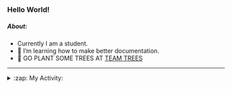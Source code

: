 ### Hello World!

##### About:
- Currently I am a student.
- 🌱 I’m learning how to make better documentation.
- 🌱 GO PLANT SOME TREES AT [TEAM TREES](https://teamtrees.org/)

---
<details>
  <summary>:zap: My Activity:</summary>
  
<!--START_SECTION:waka-->
![Code Time](http://img.shields.io/badge/Code%20Time-1%2C022%20hrs%2021%20mins-blue)

**I'm a Night 🦉** 

```text
🌞 Morning    106 commits    ███░░░░░░░░░░░░░░░░░░░░░░   13.04% 
🌆 Daytime    206 commits    ██████░░░░░░░░░░░░░░░░░░░   25.34% 
🌃 Evening    235 commits    ███████░░░░░░░░░░░░░░░░░░   28.91% 
🌙 Night      266 commits    ████████░░░░░░░░░░░░░░░░░   32.72%

```
📅 **I'm Most Productive on Tuesday** 

```text
Monday       120 commits    ███░░░░░░░░░░░░░░░░░░░░░░   14.76% 
Tuesday      136 commits    ████░░░░░░░░░░░░░░░░░░░░░   16.73% 
Wednesday    121 commits    ███░░░░░░░░░░░░░░░░░░░░░░   14.88% 
Thursday     125 commits    ███░░░░░░░░░░░░░░░░░░░░░░   15.38% 
Friday       104 commits    ███░░░░░░░░░░░░░░░░░░░░░░   12.79% 
Saturday     90 commits     ██░░░░░░░░░░░░░░░░░░░░░░░   11.07% 
Sunday       117 commits    ███░░░░░░░░░░░░░░░░░░░░░░   14.39%

```


📊 **This Week I Spent My Time On** 

```text
🔥 Editors: 
VS Code                  9 hrs 55 mins       █████████████████████████   100.0%

🐱‍💻 Projects: 
TearDrops                3 hrs 52 mins       █████████░░░░░░░░░░░░░░░░   39.04% 
TEA-onboarding-bot       1 hr 57 mins        █████░░░░░░░░░░░░░░░░░░░░   19.75% 
CSF22                    1 hr 45 mins        ████░░░░░░░░░░░░░░░░░░░░░   17.7% 
skillgraff               56 mins             ██░░░░░░░░░░░░░░░░░░░░░░░   9.51% 
advent-of-code-2022      49 mins             ██░░░░░░░░░░░░░░░░░░░░░░░   8.25%

```


 Last Updated on 02/02/2023 10:05:30 UTC
<!--END_SECTION:waka-->
</details>
